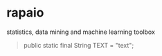 # rapaio
statistics, data mining and machine learning toolbox


> public static final String TEXT = "text";
